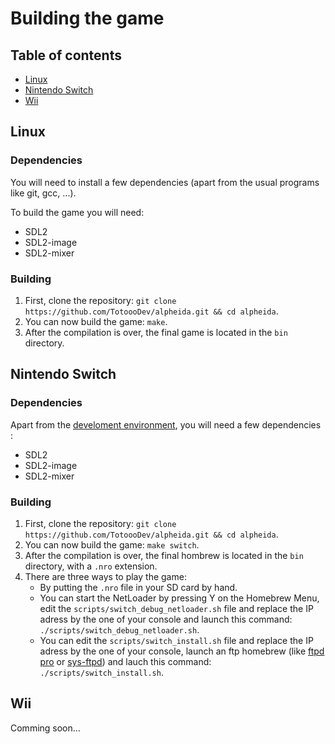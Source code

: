 # Building the game

## Table of contents

- [Linux](#linux)
- [Nintendo Switch](#nintendo-switch)
- [Wii](#wii)

## Linux

### Dependencies

You will need to install a few dependencies (apart from the usual programs like git, gcc, ...).

To build the game you will need:

- SDL2
- SDL2-image
- SDL2-mixer

### Building

1. First, clone the repository: `git clone https://github.com/TotoooDev/alpheida.git && cd alpheida`.
2. You can now build the game: `make`.
3. After the compilation is over, the final game is located in the `bin` directory.

## Nintendo Switch

### Dependencies

Apart from the [develoment environment](https://devkitpro.org/wiki/Getting_Started), you will need a few dependencies :

- SDL2
- SDL2-image
- SDL2-mixer

### Building

1. First, clone the repository: `git clone https://github.com/TotoooDev/alpheida.git && cd alpheida`.
2. You can now build the game: `make switch`.
3. After the compilation is over, the final hombrew is located in the `bin` directory, with a `.nro` extension.
4. There are three ways to play the game:
    - By putting the `.nro` file in your SD card by hand.
    - You can start the NetLoader by pressing Y on the Homebrew Menu, edit the `scripts/switch_debug_netloader.sh` file and replace the IP adress by the one of your console and launch this command: `./scripts/switch_debug_netloader.sh`.
    - You can edit the `scripts/switch_install.sh` file and replace the IP adress by the one of your console, launch an ftp homebrew (like [ftpd pro](https://github.com/mtheall/ftpd) or [sys-ftpd](https://github.com/cathery/sys-ftpd)) and lauch this command: `./scripts/switch_install.sh`.

## Wii

Comming soon...
